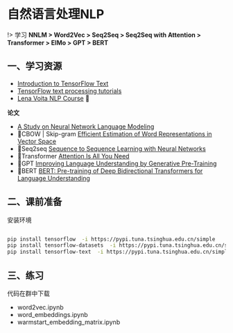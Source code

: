 # 自然语言处理NLP

!> 学习 **NNLM > Word2Vec > Seq2Seq > Seq2Seq with Attention > Transformer > ElMo > GPT > BERT**

## 一、学习资源

* [Introduction to TensorFlow Text](https://tensorflow.google.cn/text/guide/tf_text_intro)
* [TensorFlow text processing tutorials](https://tensorflow.google.cn/text/tutorials)
* [Lena Voita NLP Course](https://lena-voita.github.io/nlp_course.html) 💯

**论文**

* [A Study on Neural Network Language Modeling](papers/arxiv.org.pdf.1708.07252v1.pdf ':ignore')
* 🌷CBOW | Skip-gram [Efficient Estimation of Word Representations in Vector Space](papers/arxiv.org.pdf.1301.3781v3.pdf ':ignore')
* 🌷Seq2seq [Sequence to Sequence Learning with Neural Networks](papers/arxiv.org.pdf.1409.3215v3.pdf ':ignore')
* 🌷Transformer [Attention Is All You Need](papers/arxiv.org.pdf.1706.03762v7.pdf ':ignore')
* 🌷GPT [Improving Language Understanding by Generative Pre-Training](papers/language_understanding_paper.pdf ':ignore')
* 🌷BERT [BERT: Pre-training of Deep Bidirectional Transformers for Language Understanding](papers/arxiv.org.pdf.1810.04805v2.pdf ':ignore')

## 二、课前准备

安装环境

```sh

pip install tensorflow  -i https://pypi.tuna.tsinghua.edu.cn/simple
pip install tensorflow-datasets  -i https://pypi.tuna.tsinghua.edu.cn/simple
pip install tensorflow-text  -i https://pypi.tuna.tsinghua.edu.cn/simple

```

## 三、练习

代码在群中下载

* word2vec.ipynb
* word_embeddings.ipynb
* warmstart_embedding_matrix.ipynb
